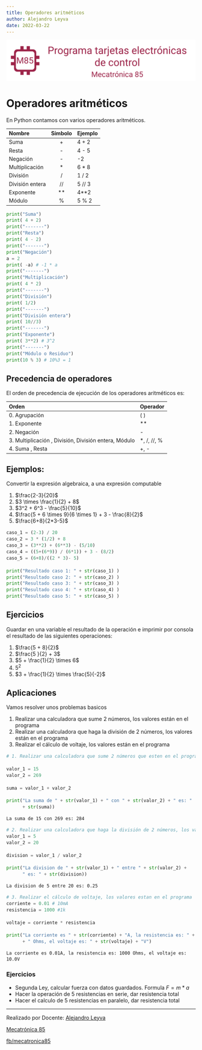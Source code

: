 ```yaml
---
title: Operadores aritméticos
author: Alejandro Leyva
date: 2022-03-22
---
```


![banner](../assets/banner.png)

# Operadores aritméticos

En Python contamos con varios operadores aritméticos.

| Nombre          | Símbolo | Ejemplo |
| :-------------- | :-----: | ------- |
| Suma            |    +    | 4 + 2   |
| Resta           |    -    | 4 - 5   |
| Negación        |    -    | -2      |
| Multiplicación  |    *    | 6 * 8   |
| División        |    /    | 1 / 2   |
| División entera |   //    | 5 // 3  |
| Exponente       |   **    | 4\**2   |
| Módulo          |    %    | 5 % 2   |


```python
print("Suma")
print( 4 + 2)
print("-------")
print("Resta")
print( 4 - 2)
print("-------")
print("Negación")
a = 2
print( -a) # -1 * a
print("-------")
print("Multiplicación")
print( 4 * 2)
print("-------")
print("División")
print( 1/2)
print("-------")
print("División entera")
print( 10//3)
print("-------")
print("Exponente")
print( 3**2) # 3^2
print("-------")
print("Módulo o Residuo") 
print(10 % 3) # 10%3 = 1
```

##  Precedencia de operadores

El orden de precedencia de ejecución de los operadores aritméticos es:

| Orden | Operador |
| :---- | :------- |
0. Agrupación | ( )
1. Exponente | \**
2. Negación | -
3. Multiplicación , División, División entera, Módulo |*, /, //, %
4. Suma , Resta | +, -


## Ejemplos:

Convertir la expresión algebraica, a una expresión computable

1. $\frac{2-3}{20}$
2. $3 \times \frac{1}{2} + 8$
3. $3^2 + 6^3 - \frac{5}{10}$
4. $\frac{5 + 6 \times 9}{6 \times 1} + 3 - \frac{8}{2}$
5. $\frac{6+8}{2*3-5}$


```python
caso_1 = (2-3) / 20
caso_2 = 3 * (1/2) + 8
caso_3 = (3**2) + (6**3) - (5/10)
caso_4 = ((5+(6*9)) / (6*1)) + 3 - (8/2)
caso_5 = (6+8)/((2 * 3)- 5) 

print("Resultado caso 1: " + str(caso_1) )
print("Resultado caso 2: " + str(caso_2) )
print("Resultado caso 3: " + str(caso_3) )
print("Resultado caso 4: " + str(caso_4) )
print("Resultado caso 5: " + str(caso_5) )
```

## Ejercicios

Guardar en una variable el resultado de la operación e imprimir por consola el resultado de las siguientes operaciones:

1. $\frac{5 + 8}{2}$
2. $\frac{5 }{2} + 3$
3. $5 + \frac{1}{2} \times 6$
4. $5^2$
5. $3 + \frac{1}{2} \times \frac{5}{-2}$

##  Aplicaciones

Vamos resolver unos problemas basicos

1. Realizar una calculadora que sume 2 números, los valores están en el programa
2. Realizar una calculadora que haga la división de 2 números, los valores están en el programa
3. Realizar el cálculo de voltaje, los valores están en el programa


```python
# 1. Realizar una calculadora que sume 2 números que esten en el programa

valor_1 = 15
valor_2 = 269

suma = valor_1 + valor_2

print("La suma de " + str(valor_1) + " con " + str(valor_2) + " es: " 
      + str(suma))
```

    La suma de 15 con 269 es: 284



```python
# 2. Realizar una calculadora que haga la división de 2 números, los valores están en el programa
valor_1 = 5
valor_2 = 20

division = valor_1 / valor_2

print("La division de " + str(valor_1) + " entre " + str(valor_2) +
      " es: " + str(division))
```

    La division de 5 entre 20 es: 0.25



```python
# 3. Realizar el cálculo de voltaje, los valores estan en el programa
corriente = 0.01 # 10mA
resistencia = 1000 #1k

voltaje = corriente * resistencia

print("La corriente es " + str(corriente) + "A, la resistencia es: " + str(resistencia) 
      + " Ohms, el voltaje es: " + str(voltaje) + "V")
```

    La corriente es 0.01A, la resistencia es: 1000 Ohms, el voltaje es: 10.0V


###  Ejercicios

- Segunda Ley, calcular fuerza con datos guardados. Formula $F = m * a$
- Hacer la operación de 5 resistencias en serie, dar resistencia total
- Hacer el calculo de 5 resistencias en paralelo, dar resistencia total


---
Realizado por Docente: [Alejandro Leyva](https://www.alejandro-leyva.com/)

[Mecatrónica 85](https://mecatronica85.com/)

[fb/mecatronica85](https://www.facebook.com/mecatronica85)

